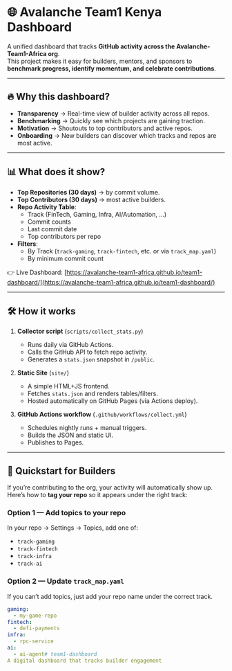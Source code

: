 # 🌐 Avalanche Team1 Kenya Dashboard

A unified dashboard that tracks **GitHub activity across the Avalanche-Team1-Africa org**.  
This project makes it easy for builders, mentors, and sponsors to **benchmark progress, identify momentum, and celebrate contributions**.

---

## 🔥 Why this dashboard?
- **Transparency** → Real-time view of builder activity across all repos.  
- **Benchmarking** → Quickly see which projects are gaining traction.  
- **Motivation** → Shoutouts to top contributors and active repos.  
- **Onboarding** → New builders can discover which tracks and repos are most active.

---

## 📊 What does it show?
- **Top Repositories (30 days)** → by commit volume.  
- **Top Contributors (30 days)** → most active builders.  
- **Repo Activity Table**:
  - Track (FinTech, Gaming, Infra, AI/Automation, …)  
  - Commit counts  
  - Last commit date  
  - Top contributors per repo  
- **Filters**:
  - By Track (`track-gaming`, `track-fintech`, etc. or via `track_map.yaml`)  
  - By minimum commit count  

👉 Live Dashboard: [https://avalanche-team1-africa.github.io/team1-dashboard/](https://avalanche-team1-africa.github.io/team1-dashboard/)

---

## 🛠 How it works
1. **Collector script** (`scripts/collect_stats.py`)  
   - Runs daily via GitHub Actions.  
   - Calls the GitHub API to fetch repo activity.  
   - Generates a `stats.json` snapshot in `/public`.

2. **Static Site** (`site/`)  
   - A simple HTML+JS frontend.  
   - Fetches `stats.json` and renders tables/filters.  
   - Hosted automatically on GitHub Pages (via Actions deploy).

3. **GitHub Actions workflow** (`.github/workflows/collect.yml`)  
   - Schedules nightly runs + manual triggers.  
   - Builds the JSON and static UI.  
   - Publishes to Pages.

---

## 🚀 Quickstart for Builders
If you’re contributing to the org, your activity will automatically show up.  
Here’s how to **tag your repo** so it appears under the right track:

### Option 1 — Add topics to your repo
In your repo → Settings → Topics, add one of:
- `track-gaming`
- `track-fintech`
- `track-infra`
- `track-ai`

### Option 2 — Update `track_map.yaml`
If you can’t add topics, just add your repo name under the correct track.

```yaml
gaming:
  - my-game-repo
fintech:
  - defi-payments
infra:
  - rpc-service
ai:
  - ai-agent# team1-dashboard
A digital dashboard that tracks builder engagement
